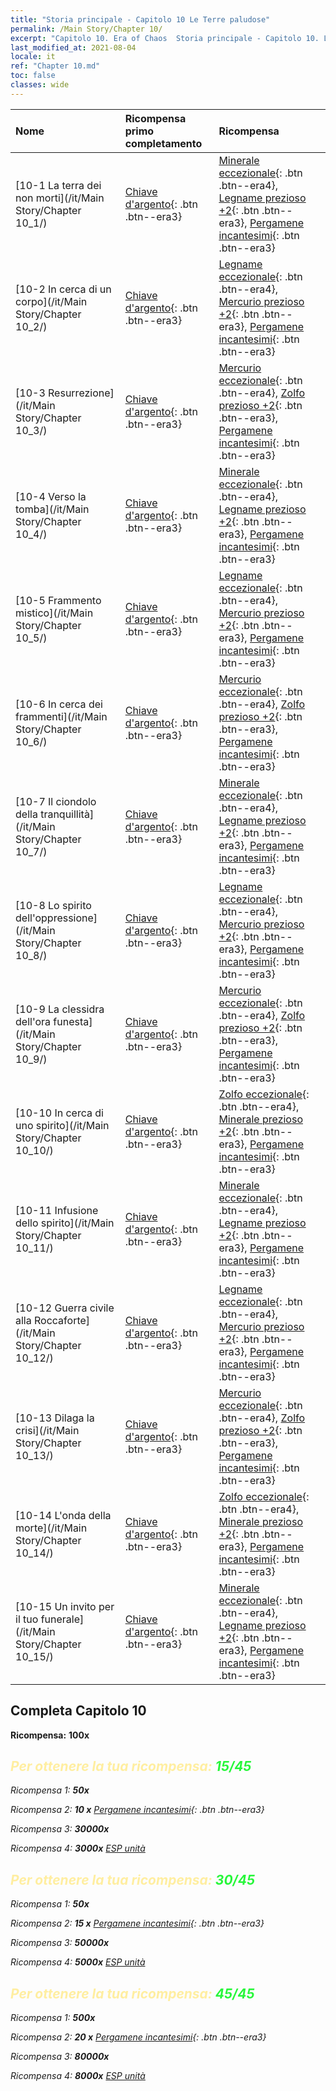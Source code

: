 ```yaml
---
title: "Storia principale - Capitolo 10 Le Terre paludose"
permalink: /Main Story/Chapter 10/
excerpt: "Capitolo 10. Era of Chaos  Storia principale - Capitolo 10. Le Terre paludose"
last_modified_at: 2021-08-04
locale: it
ref: "Chapter 10.md"
toc: false
classes: wide
---
```


  | Nome |  Ricompensa primo completamento | Ricompensa |
  |:------------|:------------|:------------| 
  | [10-1 La terra dei non morti](/it/Main Story/Chapter 10_1/) | [Chiave d'argento](/ItemsIT/con_693/){: .btn .btn--era3} | [Minerale eccezionale](/ItemsIT/mat_33/){: .btn .btn--era4}, [Legname prezioso +2](/ItemsIT/mat_27/){: .btn .btn--era3}, [Pergamene incantesimi](/ItemsIT/con_694/){: .btn .btn--era3} |
  | [10-2 In cerca di un corpo](/it/Main Story/Chapter 10_2/) | [Chiave d'argento](/ItemsIT/con_693/){: .btn .btn--era3} | [Legname eccezionale](/ItemsIT/mat_34/){: .btn .btn--era4}, [Mercurio prezioso +2](/ItemsIT/mat_28/){: .btn .btn--era3}, [Pergamene incantesimi](/ItemsIT/con_694/){: .btn .btn--era3} |
  | [10-3 Resurrezione](/it/Main Story/Chapter 10_3/) | [Chiave d'argento](/ItemsIT/con_693/){: .btn .btn--era3} | [Mercurio eccezionale](/ItemsIT/mat_35/){: .btn .btn--era4}, [Zolfo prezioso +2](/ItemsIT/mat_29/){: .btn .btn--era3}, [Pergamene incantesimi](/ItemsIT/con_694/){: .btn .btn--era3} |
  | [10-4 Verso la tomba](/it/Main Story/Chapter 10_4/) | [Chiave d'argento](/ItemsIT/con_693/){: .btn .btn--era3} | [Minerale eccezionale](/ItemsIT/mat_33/){: .btn .btn--era4}, [Legname prezioso +2](/ItemsIT/mat_27/){: .btn .btn--era3}, [Pergamene incantesimi](/ItemsIT/con_694/){: .btn .btn--era3} |
  | [10-5 Frammento mistico](/it/Main Story/Chapter 10_5/) | [Chiave d'argento](/ItemsIT/con_693/){: .btn .btn--era3} | [Legname eccezionale](/ItemsIT/mat_34/){: .btn .btn--era4}, [Mercurio prezioso +2](/ItemsIT/mat_28/){: .btn .btn--era3}, [Pergamene incantesimi](/ItemsIT/con_694/){: .btn .btn--era3} |
  | [10-6 In cerca dei frammenti](/it/Main Story/Chapter 10_6/) | [Chiave d'argento](/ItemsIT/con_693/){: .btn .btn--era3} | [Mercurio eccezionale](/ItemsIT/mat_35/){: .btn .btn--era4}, [Zolfo prezioso +2](/ItemsIT/mat_29/){: .btn .btn--era3}, [Pergamene incantesimi](/ItemsIT/con_694/){: .btn .btn--era3} |
  | [10-7 Il ciondolo della tranquillità](/it/Main Story/Chapter 10_7/) | [Chiave d'argento](/ItemsIT/con_693/){: .btn .btn--era3} | [Minerale eccezionale](/ItemsIT/mat_33/){: .btn .btn--era4}, [Legname prezioso +2](/ItemsIT/mat_27/){: .btn .btn--era3}, [Pergamene incantesimi](/ItemsIT/con_694/){: .btn .btn--era3} |
  | [10-8 Lo spirito dell'oppressione](/it/Main Story/Chapter 10_8/) | [Chiave d'argento](/ItemsIT/con_693/){: .btn .btn--era3} | [Legname eccezionale](/ItemsIT/mat_34/){: .btn .btn--era4}, [Mercurio prezioso +2](/ItemsIT/mat_28/){: .btn .btn--era3}, [Pergamene incantesimi](/ItemsIT/con_694/){: .btn .btn--era3} |
  | [10-9 La clessidra dell'ora funesta](/it/Main Story/Chapter 10_9/) | [Chiave d'argento](/ItemsIT/con_693/){: .btn .btn--era3} | [Mercurio eccezionale](/ItemsIT/mat_35/){: .btn .btn--era4}, [Zolfo prezioso +2](/ItemsIT/mat_29/){: .btn .btn--era3}, [Pergamene incantesimi](/ItemsIT/con_694/){: .btn .btn--era3} |
  | [10-10 In cerca di uno spirito](/it/Main Story/Chapter 10_10/) | [Chiave d'argento](/ItemsIT/con_693/){: .btn .btn--era3} | [Zolfo eccezionale](/ItemsIT/mat_36/){: .btn .btn--era4}, [Minerale prezioso +2](/ItemsIT/mat_26/){: .btn .btn--era3}, [Pergamene incantesimi](/ItemsIT/con_694/){: .btn .btn--era3} |
  | [10-11 Infusione dello spirito](/it/Main Story/Chapter 10_11/) | [Chiave d'argento](/ItemsIT/con_693/){: .btn .btn--era3} | [Minerale eccezionale](/ItemsIT/mat_33/){: .btn .btn--era4}, [Legname prezioso +2](/ItemsIT/mat_27/){: .btn .btn--era3}, [Pergamene incantesimi](/ItemsIT/con_694/){: .btn .btn--era3} |
  | [10-12 Guerra civile alla Roccaforte](/it/Main Story/Chapter 10_12/) | [Chiave d'argento](/ItemsIT/con_693/){: .btn .btn--era3} | [Legname eccezionale](/ItemsIT/mat_34/){: .btn .btn--era4}, [Mercurio prezioso +2](/ItemsIT/mat_28/){: .btn .btn--era3}, [Pergamene incantesimi](/ItemsIT/con_694/){: .btn .btn--era3} |
  | [10-13 Dilaga la crisi](/it/Main Story/Chapter 10_13/) | [Chiave d'argento](/ItemsIT/con_693/){: .btn .btn--era3} | [Mercurio eccezionale](/ItemsIT/mat_35/){: .btn .btn--era4}, [Zolfo prezioso +2](/ItemsIT/mat_29/){: .btn .btn--era3}, [Pergamene incantesimi](/ItemsIT/con_694/){: .btn .btn--era3} |
  | [10-14 L'onda della morte](/it/Main Story/Chapter 10_14/) | [Chiave d'argento](/ItemsIT/con_693/){: .btn .btn--era3} | [Zolfo eccezionale](/ItemsIT/mat_36/){: .btn .btn--era4}, [Minerale prezioso +2](/ItemsIT/mat_26/){: .btn .btn--era3}, [Pergamene incantesimi](/ItemsIT/con_694/){: .btn .btn--era3} |
  | [10-15 Un invito per il tuo funerale](/it/Main Story/Chapter 10_15/) | [Chiave d'argento](/ItemsIT/con_693/){: .btn .btn--era3} | [Minerale eccezionale](/ItemsIT/mat_33/){: .btn .btn--era4}, [Legname prezioso +2](/ItemsIT/mat_27/){: .btn .btn--era3}, [Pergamene incantesimi](/ItemsIT/con_694/){: .btn .btn--era3} |


## Completa Capitolo 10

 **Ricompensa:**  **100x** <i class="fas fa-gem"/>



## <span style="color: #ffeea0">Per ottenere la tua ricompensa: </span><span style="color: #27f73a">15/45</span>

 Ricompensa 1:  **50x** <i class="fas fa-gem"/>

 Ricompensa 2: **10 x** [Pergamene incantesimi](/ItemsIT/con_694/){: .btn .btn--era3}

 Ricompensa 3:  **30000x** <i class="fas fa-coins"/>

 Ricompensa 4:  **3000x** [ESP unità](/ItemsIT/con_902/)



## <span style="color: #ffeea0">Per ottenere la tua ricompensa: </span><span style="color: #27f73a">30/45</span>

 Ricompensa 1:  **50x** <i class="fas fa-gem"/>

 Ricompensa 2: **15 x** [Pergamene incantesimi](/ItemsIT/con_694/){: .btn .btn--era3}

 Ricompensa 3:  **50000x** <i class="fas fa-coins"/>

 Ricompensa 4:  **5000x** [ESP unità](/ItemsIT/con_902/)



## <span style="color: #ffeea0">Per ottenere la tua ricompensa: </span><span style="color: #27f73a">45/45</span>

 Ricompensa 1:  **500x** <i class="fas fa-gem"/>

 Ricompensa 2: **20 x** [Pergamene incantesimi](/ItemsIT/con_694/){: .btn .btn--era3}

 Ricompensa 3:  **80000x** <i class="fas fa-coins"/>

 Ricompensa 4:  **8000x** [ESP unità](/ItemsIT/con_902/)

